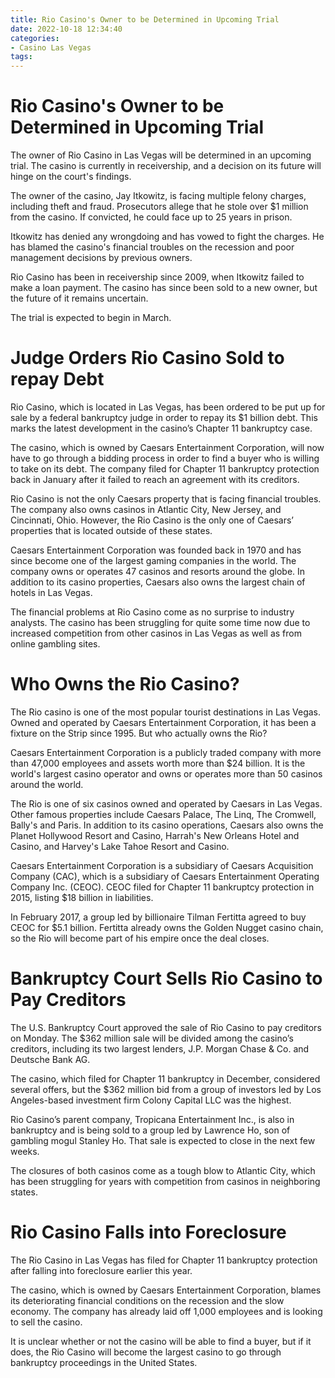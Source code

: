 ```yaml
---
title: Rio Casino's Owner to be Determined in Upcoming Trial
date: 2022-10-18 12:34:40
categories:
- Casino Las Vegas
tags:
---
```



#  Rio Casino's Owner to be Determined in Upcoming Trial

The owner of Rio Casino in Las Vegas will be determined in an upcoming trial. The casino is currently in receivership, and a decision on its future will hinge on the court's findings.

The owner of the casino, Jay Itkowitz, is facing multiple felony charges, including theft and fraud. Prosecutors allege that he stole over $1 million from the casino. If convicted, he could face up to 25 years in prison.

Itkowitz has denied any wrongdoing and has vowed to fight the charges. He has blamed the casino's financial troubles on the recession and poor management decisions by previous owners.

Rio Casino has been in receivership since 2009, when Itkowitz failed to make a loan payment. The casino has since been sold to a new owner, but the future of it remains uncertain.

The trial is expected to begin in March.

#  Judge Orders Rio Casino Sold to repay Debt

Rio Casino, which is located in Las Vegas, has been ordered to be put up for sale by a federal bankruptcy judge in order to repay its $1 billion debt. This marks the latest development in the casino’s Chapter 11 bankruptcy case.

The casino, which is owned by Caesars Entertainment Corporation, will now have to go through a bidding process in order to find a buyer who is willing to take on its debt. The company filed for Chapter 11 bankruptcy protection back in January after it failed to reach an agreement with its creditors.

Rio Casino is not the only Caesars property that is facing financial troubles. The company also owns casinos in Atlantic City, New Jersey, and Cincinnati, Ohio. However, the Rio Casino is the only one of Caesars’ properties that is located outside of these states.

Caesars Entertainment Corporation was founded back in 1970 and has since become one of the largest gaming companies in the world. The company owns or operates 47 casinos and resorts around the globe. In addition to its casino properties, Caesars also owns the largest chain of hotels in Las Vegas.

The financial problems at Rio Casino come as no surprise to industry analysts. The casino has been struggling for quite some time now due to increased competition from other casinos in Las Vegas as well as from online gambling sites.

#  Who Owns the Rio Casino?

The Rio casino is one of the most popular tourist destinations in Las Vegas. Owned and operated by Caesars Entertainment Corporation, it has been a fixture on the Strip since 1995. But who actually owns the Rio?

Caesars Entertainment Corporation is a publicly traded company with more than 47,000 employees and assets worth more than $24 billion. It is the world's largest casino operator and owns or operates more than 50 casinos around the world.

The Rio is one of six casinos owned and operated by Caesars in Las Vegas. Other famous properties include Caesars Palace, The Linq, The Cromwell, Bally's and Paris. In addition to its casino operations, Caesars also owns the Planet Hollywood Resort and Casino, Harrah's New Orleans Hotel and Casino, and Harvey's Lake Tahoe Resort and Casino.

Caesars Entertainment Corporation is a subsidiary of Caesars Acquisition Company (CAC), which is a subsidiary of Caesars Entertainment Operating Company Inc. (CEOC). CEOC filed for Chapter 11 bankruptcy protection in 2015, listing $18 billion in liabilities.

In February 2017, a group led by billionaire Tilman Fertitta agreed to buy CEOC for $5.1 billion. Fertitta already owns the Golden Nugget casino chain, so the Rio will become part of his empire once the deal closes.

#  Bankruptcy Court Sells Rio Casino to Pay Creditors

The U.S. Bankruptcy Court approved the sale of Rio Casino to pay creditors on Monday. The $362 million sale will be divided among the casino’s creditors, including its two largest lenders, J.P. Morgan Chase & Co. and Deutsche Bank AG.

The casino, which filed for Chapter 11 bankruptcy in December, considered several offers, but the $362 million bid from a group of investors led by Los Angeles-based investment firm Colony Capital LLC was the highest.

Rio Casino’s parent company, Tropicana Entertainment Inc., is also in bankruptcy and is being sold to a group led by Lawrence Ho, son of gambling mogul Stanley Ho. That sale is expected to close in the next few weeks.

The closures of both casinos come as a tough blow to Atlantic City, which has been struggling for years with competition from casinos in neighboring states.

#  Rio Casino Falls into Foreclosure

The Rio Casino in Las Vegas has filed for Chapter 11 bankruptcy protection after falling into foreclosure earlier this year.

The casino, which is owned by Caesars Entertainment Corporation, blames its deteriorating financial conditions on the recession and the slow economy. The company has already laid off 1,000 employees and is looking to sell the casino.

It is unclear whether or not the casino will be able to find a buyer, but if it does, the Rio Casino will become the largest casino to go through bankruptcy proceedings in the United States.